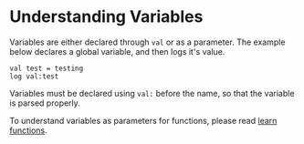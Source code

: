 # Understanding Variables

Variables are either declared through `val` or as a parameter. The example below declares a global variable, and then logs it's value.

```
val test = testing
log val:test
```

Variables must be declared using `val:` before the name, so that the variable is parsed properly.

To understand variables as parameters for functions, please read [learn functions](/?md/guides/learnfunc.md).